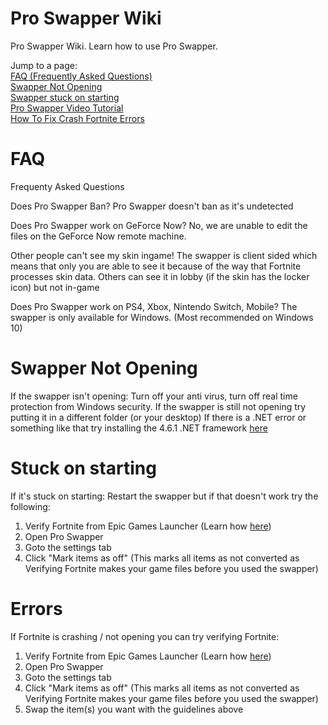 # Pro Swapper Wiki
Pro Swapper Wiki. Learn how to use Pro Swapper. 


Jump to a page: <br>
[FAQ (Frequently Asked Questions)](#faq) <br>
[Swapper Not Opening](#swapper-not-opening) <br>
[Swapper stuck on starting](#Stuck-on-starting) <br>
[Pro Swapper Video Tutorial](https://youtu.be/xBv5cn05MiY) <br>
[How To Fix Crash Fortnite Errors](#errors) <br>



# FAQ
Frequenty Asked Questions

Does Pro Swapper Ban?
Pro Swapper doesn't ban as it's undetected

Does Pro Swapper work on GeForce Now?
No, we are unable to edit the files on the GeForce Now remote machine.

Other people can't see my skin ingame!
The swapper is client sided which means that only you are able to see it because of the way that Fortnite processes skin data. Others can see it in lobby (if the skin has the locker icon) but not in-game

Does Pro Swapper work on PS4, Xbox, Nintendo Switch, Mobile?
The swapper is only available for Windows. (Most recommended on Windows 10)

# Swapper Not Opening

If the swapper isn't opening:
Turn off your anti virus, turn off real time protection from Windows security.
If the swapper is still not opening try putting it in a different folder (or your desktop)
If there is a .NET error or something like that try installing the 4.6.1 .NET framework [here](https://dotnet.microsoft.com/download/dotnet-framework/net461 "Microsoft's .NET 4.6.1 framework")

# Stuck on starting
If it's stuck on starting:
Restart the swapper but if that doesn't work try the following:

1. Verify Fortnite from Epic Games Launcher (Learn how [here](https://www.youtube.com/watch?v=Ni7eQxQhQr0))
2. Open Pro Swapper
3. Goto the settings tab
4. Click "Mark items as off" (This marks all items as not converted as Verifying Fortnite makes your game files before you used the swapper)

# Errors

If Fortnite is crashing / not opening you can try verifying Fortnite:
1. Verify Fortnite from Epic Games Launcher (Learn how [here](https://www.youtube.com/watch?v=Ni7eQxQhQr0))
2. Open Pro Swapper
3. Goto the settings tab
4. Click "Mark items as off" (This marks all items as not converted as Verifying Fortnite makes your game files before you used the swapper)
5. Swap the item(s) you want with the guidelines above
